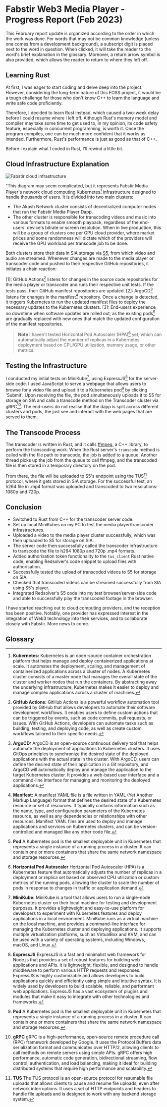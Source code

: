 ﻿# Fabstir Web3 Media Player - Progress Report (Feb 2023)

This February report update is organized according to the order in which the work was done. For words that may not be common knowledge (unless one comes from a development background), a subscript digit is placed next to the word in question. When clicked, it will take the reader to the word's brief explanation in the glossary. Moreover, a return arrow symbol is also provided, which allows the reader to return to where they left off.

## Learning Rust

At first, I was eager to start coding and delve deep into the project. However, considering the long-term nature of this FOSS project, it would be a tough challenge for those who don't know C++ to learn the language and write safe code proficiently.

Therefore, I decided to learn Rust instead, which caused a two-week delay before I could resume where I left off. Although Rust's memory model and compiler may take some time to get used to, in my opinion, its code safety feature, especially in concurrent programming, is worth it. Once the program compiles, one can be much more confident that it works as intended. Furthermore, Rust's performance is just as good as that of C++.

Before I explain what I coded in Rust, I'll rewind a little bit.

## Cloud Infrastructure Explanation

![Fabstir cloud infrastructure](https://fabstir.com/files/reports/FabstirMediaPlayer_Infrastructure_d1b.jpg)

"This diagram may seem complicated, but it represents Fabstir Media Player's network cloud computing Kubernetes[^Kubernetes] infrastructure designed to handle thousands of users. It is divided into two main clusters:

-   The Akash Network cluster consists of decentralized computer nodes that run the Fabstir Media Player Dapp.
-   The other cluster is responsible for transcoding videos and music into various formats to enable smooth playback, regardless of the end-users' device's bitrate or screen resolution. When in live production, this will be a group of clusters one per GPU cloud provider, where market prices and some randomness will dictate which of the providers will receive the GPU workload per transcode job to be done.

Both clusters store their data in SIA storage via [S5](https://github.com/s5-dev/S5), from which video and audio are streamed. Whenever changes are made to the media player or transcoder code and pushed to their respective GitHub repositories, it initiates a chain reaction:

[1]: GitHub Actions[^GitHubActions] listens for changes in the source code repositories for the media player or transcoder and runs their respective unit tests. If the tests pass, their GitHub manifest repositories are updated.
[2]: ArgoCD[^ArgoCD] listens for changes in the manifest[^Manifest] repository. Once a change is detected, it triggers Kubernetes to run the updated manifest files to deploy the necessary updates to the Kubernetes clusters.
[3]: End-users experience no downtime when software updates are rolled out, as the existing pods[^Pod] are gradually replaced with new ones that match the updated configuration of the manifest repositories.

> **Note** I haven't tested Horizontal Pod Autoscaler (HPA)[^HPA] yet, which can automatically adjust the number of replicas in a Kubernetes deployment based on CPU/GPU utilization, memory usage, or other metrics.

## Testing the Infrastructure
I conducted my initial tests on MiniKube[^MiniKube], using ExpressJS[^ExpressJS] for the server-side code. I used JavaScript to serve a webpage that allows users to browse for a video file and upload it to a Kubernetes pod[^Pod] by clicking 'Submit'. Upon receiving the file, the pod simultaneously uploads it to S5 for storage on SIA and calls a transcode method on the Transcoder cluster via gRPC[^gRPC].
The end-users do not realise that the dapp is split across different clusters and pods, the just see and interact with the web pages that are served to them.

## The Transcode Process
The transcoder is written in Rust, and it calls [ffmpeg](https://github.com/FFmpeg/FFmpeg), a C++ library, to perform the transcoding work. When the Rust server's `transcode` method is called with the file path to transcode, the job is added to a queue. Another thread picks up the job from the queue to call ffmpeg, and the transcoded file is then stored in a temporary directory on the pod.

From there, the file will be uploaded to S5's endpoint using the TUS[^TUS] protocol, where it gets stored in SIA storage. For the successful test, an h264 file in .mp4 format was uploaded and transcoded to two resolutions: 1080p and 720p.

## Conclusion
- Switched to Rust from C++ for the transcoder server code.
- Set up local MiniKubes on my PC to test the media player/transcoder infrastructures.
- Uploaded a video to the media player cluster successfully, which was then uploaded to S5 for storage on SIA.
- The server code then successfully called the transcoder infrastructure to transcode the file to h264 1080p and 720p .mp4 formats.
- Added authorisation token functionality to the `tus_client` Rust native code, enabling Redsolver's code snippet to upload files with authorisation.
- Successfully tested the upload of transcoded videos to S5 for storage on SIA.
- Checked that transcoded videos can be streamed successfully from SIA using S5's player.
- Integrated Redsolver's S5 code into my test browser/server-side code and able to successfully play the transcoded footage in the browser.

I have started reaching out to cloud computing providers, and the reception has been positive. Notably, one provider has expressed interest in the integration of Web3 technology into their services, and to collaborate closely with Fabstir. More news to come.

## Glossary
[^ArgoCD]: **ArgoCD:** ArgoCD is an open-source continuous delivery tool that helps automate the deployment of applications to Kubernetes clusters. It uses GitOps principles to synchronize the desired state of the deployed applications with the actual state in the cluster. With ArgoCD, users can define the desired state of their application in a Git repository, and ArgoCD will automatically deploy and manage the application to the target Kubernetes cluster. It provides a web-based user interface and a command-line interface for managing and monitoring the deployed applications.

[^ExpressJS]: **ExpressJS** ExpressJS is a fast and minimalist web framework for Node.js that provides a set of robust features for building web applications and APIs. It is lightweight, flexible, and designed to handle middleware to perform various HTTP requests and responses. ExpressJS is highly customizable and allows developers to build applications quickly and efficiently using simple and intuitive syntax. It is widely used by developers to build scalable, reliable, and performant web applications. ExpressJS has a vast ecosystem of plugins and modules that make it easy to integrate with other technologies and frameworks.

[^GitHubActions]: **GitHub Actions:** GitHub Actions is a powerful workflow automation tool provided by GitHub that allows developers to automate their software development workflows. It enables users to define custom actions that can be triggered by events, such as code commits, pull requests, or issues. With GitHub Actions, developers can automate tasks such as building, testing, and deploying code, as well as create custom workflows tailored to their specific needs.

[^gRPC]: **gRPC** gRPC is a high-performance, open-source remote procedure call (RPC) framework developed by Google. It uses the Protocol Buffers data serialization format and communicates over HTTP/2, allowing clients to call methods on remote servers using simple APIs. gRPC offers high performance, automatic code generation, bidirectional streaming, flow control, authentication, and load balancing, making it ideal for building distributed systems that require high performance and scalability.

[^HPA]: **Horizontal Pod Autoscaler** Horizontal Pod Autoscaler (HPA) is a Kubernetes feature that automatically adjusts the number of replicas in a deployment or replica set based on observed CPU utilization or custom metrics of the running pods, allowing the cluster to scale the number of pods in response to changes in traffic or application demand.

[^Kubernetes]: **Kubernetes:** Kubernetes is an open-source container orchestration platform that helps manage and deploy containerized applications at scale. It automates the deployment, scaling, and management of containerized applications across a cluster of nodes. A Kubernetes cluster consists of a master node that manages the overall state of the cluster and worker nodes that run the containers. By abstracting away the underlying infrastructure, Kubernetes makes it easier to deploy and manage complex applications across a cluster of machines.

[^Manifest]: **Manifest:** A manifest YAML file is a file written in YAML (Yet Another Markup Language) format that defines the desired state of a Kubernetes resource or set of resources. It typically contains information such as the name, type, and configuration parameters of the Kubernetes resource, as well as any dependencies or relationships with other resources. Manifest YAML files are used to deploy and manage applications and services on Kubernetes clusters, and can be version-controlled and managed like any other code file.

[^MiniKube]: **MiniKube:** MiniKube is a tool that allows users to run a single-node Kubernetes cluster on their local machine for testing and development purposes. It provides a lightweight and easy-to-use platform for developers to experiment with Kubernetes features and deploy applications in a local environment. MiniKube runs as a virtual machine on the local machine, and provides a command-line interface for managing the Kubernetes cluster and deploying applications. It supports multiple virtualization platforms, such as VirtualBox and KVM, and can be used with a variety of operating systems, including Windows, macOS, and Linux.

[^Pod]: **Pod** A Kubernetes pod is the smallest deployable unit in Kubernetes that represents a single instance of a running process in a cluster. It can contain one or more containers that share the same network namespace and storage resources.

[^S5]: **S5 :** S5 is a new decentralised content-addressed storage network that uses unique hash value generated from the content to store and retrieve its data. It supports a number of storage providers, SIA being one of them.

[^Transcoder]: **Transcoder:**  A video transcoder is a software or hardware tool that converts video files from one format to another, while preserving the quality of the original video as much as possible. Video transcoding is often used to make video files compatible with different devices or platforms, or to reduce the size of the video file for more efficient storage or streaming. Video transcoders can also be used to convert video files into different resolutions, bitrates, or codecs to optimize the playback experience on different devices or network conditions.

[^TUS]: **TUS** The TUS protocol is an open-source protocol for resumable file uploads that allows clients to pause and resume file uploads, even after network interruptions. It uses a set of HTTP endpoints and headers to handle file uploads and is designed to work with any backend storage system.
